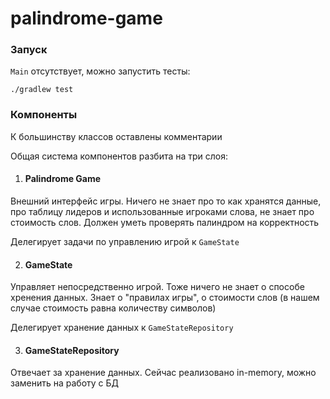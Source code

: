 # palindrome-game

### Запуск

`Main` отсутствует, можно запустить тесты:

```shell
./gradlew test
```

### Компоненты

К большинству классов оставлены комментарии

Общая система компонентов разбита на три слоя:

1. #### Palindrome Game

Внешний интерфейс игры. Ничего не знает про то как хранятся данные, 
про таблицу лидеров и использованные игроками слова,
не знает про стоимость слов. Должен уметь проверять палиндром на корректность

Делегирует задачи по управлению игрой к `GameState`

2. #### GameState

Управляет непосредственно игрой. Тоже ничего не знает о способе хренения данных.
Знает о "правилах игры", о стоимости слов (в нашем случае стоимость равна количеству символов)

Делегирует хранение данных к `GameStateRepository`

3. #### GameStateRepository

Отвечает за хранение данных. Сейчас реализовано in-memory, можно заменить на
работу с БД
